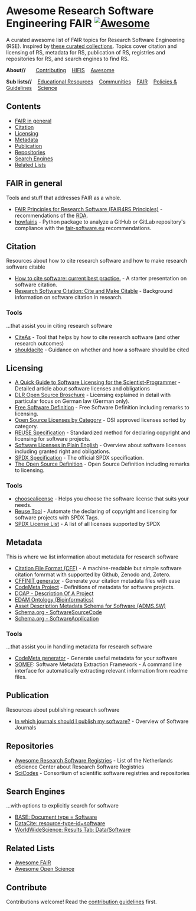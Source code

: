 <!--lint disable double-link-->
# Awesome Research Software Engineering FAIR [![Awesome](https://awesome.re/badge.svg)](https://awesome.re)

A curated awesome list of FAIR topics for Research Software Engineering (RSE). Inspired by [these curated collections](https://github.com/sindresorhus/awesome). Topics cover citation and licensing of RS, metadata for RS, publication of RS, registries and repositories for RS, and search engines to find RS.

**About//** &nbsp;&nbsp;&nbsp;&nbsp;&nbsp;
[Contributing](contributing.md)&nbsp;&nbsp;&nbsp;
[HIFIS](https://hifis.net)&nbsp;&nbsp;&nbsp;
[Awesome](https://github.com/sindresorhus/awesome)

**Sub lists//**&nbsp;&nbsp;&nbsp;
[Educational Resources](https://github.com/hifis-net/awesome-rse-education)&nbsp;&nbsp;&nbsp;
[Communities](https://github.com/hifis-net/awesome-rse-communities)&nbsp;&nbsp;&nbsp;
[FAIR](https://github.com/hifis-net/awesome-rse-fair)&nbsp;&nbsp;&nbsp;
[Policies & Guidelines](https://github.com/hifis-net/awesome-rse-policies)&nbsp;&nbsp;&nbsp;
[Science](https://github.com/hifis-net/awesome-rse-science)

## Contents
- [FAIR in general](#fair-in-general)
- [Citation](#citation)
- [Licensing](#licensing)
- [Metadata](#metadata)
- [Publication](#publication)
- [Repositories](#repositories)
- [Search Engines](#search-engines)
- [Related Lists](#related-lists)

## FAIR in general
Tools and stuff that addresses FAIR as a whole.
- [FAIR Principles for Research Software (FAIR4RS Principles)](https://rd-alliance.org/group/fair-research-software-fair4rs-wg/outcomes/fair-principles-research-software-fair4rs-0) - recommendations of the [RDA](https://rd-alliance.org).
- [howfairis](https://github.com/fair-software/howfairis) - Python package to analyze a GitHub or GitLab repository's compliance with the [fair-software.eu](https://fair-software.eu) recommendations.

## Citation
Resources about how to cite research software and how to make research software citable

- [How to cite software: current best practice.](https://doi.org/10.5281/zenodo.2842910) - A starter presentation on software citation.
- [Research Software Citation: Cite and Make Citable](https://cite.research-software.org/) - Background information on software citation in research.

### Tools
...that assist you in citing research software
- [CiteAs](http://citeas.org/) - Tool that helps by how to cite research software (and other research outcomes)
- [shouldacite](https://mr-c.github.io/shouldacite/index.html) - Guidance on whether and how a software should be cited

## Licensing

- [A Quick Guide to Software Licensing for the Scientist-Programmer](https://doi.org/10.1371/journal.pcbi.1002598) - Detailed article about software licenses and obligations
- [DLR Open Source Broschure](https://www.dlr.de/tm/PortalData/43/Resources/dokumente/tm_dokumente/OpenSource-Software_DLR_2022.pdf) - Licensing explained in detail with particular focus on German law (German only).
- [Free Software Definition](https://www.gnu.org/philosophy/free-sw.html.en) - Free Software Definition including remarks to licensing.
- [Open Source Licenses by Category](https://opensource.org/licenses/category) - OSI approved licenses sorted by category.
- [REUSE Specification](https://reuse.software/spec/) - Standardized method for declaring copyright and licensing for software projects.
- [Software Licenses in Plain English](https://tldrlegal.com/) - Overview about software licenses including granted right and obligations.
- [SPDX Specification](https://spdx.dev/specifications/) - The official SPDX specification.
- [The Open Source Definition](https://opensource.org/osd) - Open Source Definition including remarks to licensing.

### Tools
- [choosealicense](https://choosealicense.com/) - Helps you choose the software license that suits your needs.
- [Reuse Tool](https://reuse.readthedocs.io/en/stable/) - Automate the declaring of copyright and licensing for software projects with SPDX Tags.
- [SPDX License List](https://spdx.org/licenses/) - A list of all licenses supported by SPDX


## Metadata
This is where we list information about metadata for research software

- [Citation File Format (CFF)](https://citation-file-format.github.io/) - A machine-readable but simple software citation fomrmat with supported by Github, Zenodo and, Zotero.
- [CFFINIT generator](https://citation-file-format.github.io/cff-initializer-javascript/#/) - Generate your citation metadata files with ease
- [CodeMeta Project](https://codemeta.github.io/index.html) - Definitions of metadata for software projects.
- [DOAP - Description Of A Project](https://github.com/ewilderj/doap)
- [EDAM Ontology (Bioinformatics)](http://edamontology.org/page)
- [Asset Description Metadata Schema for Software (ADMS.SW)](https://joinup.ec.europa.eu/svn/adms_foss/adms_sw_v1.00/adms_sw_v1.00.htm)
- [Schema.org - SoftwareSourceCode](https://schema.org/SoftwareSourceCode)
- [Schema.org - SoftwareApplication](https://schema.org/SoftwareApplication)

### Tools
...that assist you in handling metadata for research software
- [CodeMeta generator](https://codemeta.github.io/codemeta-generator/) - Generate useful metadata for your software
- [SOMEF](https://github.com/KnowledgeCaptureAndDiscovery/somef): Software Metadata Extraction Framework - A command line interface for automatically extracting relevant information from readme files.

## Publication
Resources about publishing research software

- [In which journals should I publish my software?](https://www.software.ac.uk/which-journals-should-i-publish-my-software) - Overview of Software Journals

## Repositories
- [Awesome Research Software Registries](https://github.com/NLeSC/awesome-research-software-registries) - List of the Netherlands eScience Center about Research Software Registries
- [SciCodes](https://scicodes.net/outreach-materials/) - Consortium of scientific software registries and repositories

## Search Engines
...with options to explicitly search for software

- [BASE: Document type = Software](https://www.base-search.net/Search/Results?type=all&lookfor=doctype%3A6&ling=0&oaboost=1&name=&thes=&refid=dcresen&newsearch=1)
- [DataCite: resource-type-id=software](https://search.datacite.org/works?query=&resource-type-id=software)
- [WorldWideScience: Results Tab: Data/Software](https://worldwidescience.org/)

## Related Lists
- [Awesome FAIR](https://github.com/Materials-Data-Science-and-Informatics/awesome-fair)
- [Awesome Open Science](https://github.com/ZoranPandovski/awesome-open-science)

## Contribute

Contributions welcome! Read the [contribution guidelines](contributing.md) first.

